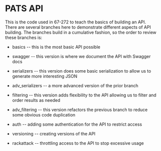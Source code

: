 # PATS API

This is the code used in 67-272 to teach the basics of building an API. There are several branches here to demonstrate different aspects of API building. The branches build in a cumulative fashion, so the order to review these branches is:

- basics -- this is the most basic API possible

- swagger -- this version is where we document the API with Swagger docs

- serializers -- this version does some basic serialization to allow us to generate more interesting JSON

- adv_serializers -- a more advanced version of the prior branch

- filtering -- this version adds flexibility to the API allowing us to filter and order results as needed

- adv_filtering -- this version refactors the previous branch to reduce some obvious code duplication

- auth -- adding some authentication for the API to restrict access

- versioning -- creating versions of the API

- rackattack -- throttling access to the API to stop excessive usage
